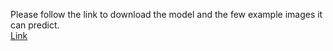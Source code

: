 Please follow the link to download the model and the few example images it can predict.<br>
[Link](https://drive.google.com/drive/folders/1fv6EVjozY7R8LBPcJpDoD_oztbVVvyBB?usp=sharing)
